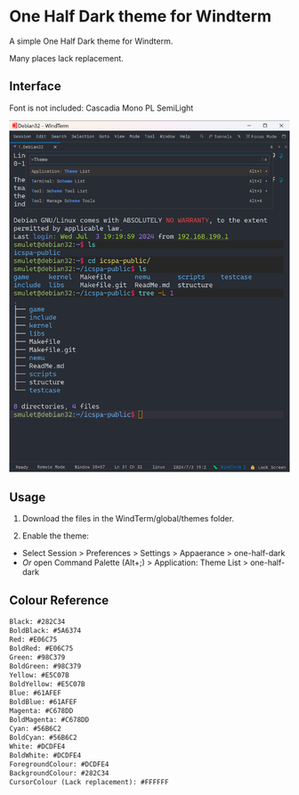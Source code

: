 # One Half Dark theme for Windterm
A simple One Half Dark theme for Windterm.

Many places lack replacement.

## Interface 

Font is not included: Cascadia Mono PL SemiLight

![](Interface.png)

## Usage
1. Download the files in the WindTerm/global/themes folder.

2. Enable the theme:
- Select Session > Preferences > Settings > Appaerance > one-half-dark
- *Or* open Command Palette (Alt+;) > Application: Theme List > one-half-dark

## Colour Reference
```
Black: #282C34
BoldBlack: #5A6374
Red: #E06C75
BoldRed: #E06C75
Green: #98C379
BoldGreen: #98C379
Yellow: #E5C07B
BoldYellow: #E5C07B
Blue: #61AFEF
BoldBlue: #61AFEF
Magenta: #C678DD
BoldMagenta: #C678DD
Cyan: #56B6C2
BoldCyan: #56B6C2
White: #DCDFE4
BoldWhite: #DCDFE4
ForegroundColour: #DCDFE4
BackgroundColour: #282C34
CursorColour (Lack replacement): #FFFFFF
```
